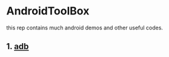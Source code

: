 # AndroidToolBox
this rep contains much android demos and other useful codes. 

## 1. [adb](./adb/adb.txt)
